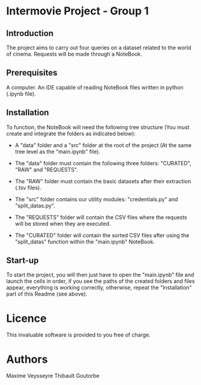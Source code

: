 # Intermovie Project - Group 1

## Introduction

The project aims to carry out four queries on a dataset related to the world of cinema.
Requests will be made through a NoteBook.


## Prerequisites

A computer.
An IDE capable of reading NoteBook files written in python (.ipynb file).


## Installation

To function, the NoteBook will need the following tree structure (You must create and integrate the folders as indicated below):

- A "data" folder and a "src" folder at the root of the project (At the same tree level as the "main.ipynb" file).

- The "data" folder must contain the following three folders: "CURATED", "RAW" and "REQUESTS".

- The "RAW" folder must contain the basic datasets after their extraction (.tsv files).

- The "src" folder contains our utility modules: "credentials.py" and "split_datas.py".

- The "REQUESTS" folder will contain the CSV files where the requests will be stored when they are executed.

- The "CURATED" folder will contain the sorted CSV files after using the "split_datas" function within the "main.ipynb" NoteBook.


## Start-up

To start the project, you will then just have to open the "main.ipynb" file and launch the cells in order, if you see the paths of the created folders and files appear, everything is working correctly, otherwise, repeat the "Installation" part of this Readme (see above).


# Licence

This invaluable software is provided to you free of charge.


# Authors

Maxime Veysseyre
Thibault Goutorbe